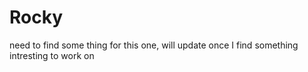 # Rocky

need to find some thing for this one, will update once I find something intresting to work on
